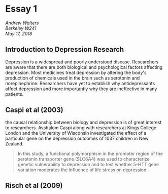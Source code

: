 # Essay 1

*Andrew Walters  
Berkeley W241  
May 17, 2018*

## Introduction to Depression Research

Depression is a widespread and poorly understood disease.
Researchers are aware that there are both biological and psychological factors affecting depression.
Most medicines treat depression by altering the body's production of chemicals used in the brain such as serotonin and norepinephrine.
Researchers have yet to establish why antidepressants affect depression and more importantly why they are ineffective in many patients.

## Caspi et al (2003)

the causal relationship between biology and depression is of great interest to researchers.
Avshalom Caspi along with researchers at Kings College London and the University of Wisconsin investigated the effect of a particular gene on the depression outcomes of 1037 children in New Zealand.

> In this study, a functional polymorphism in the promoter region of the serotonin transporter gene (SLC6A4) was used to characterize genetic vulnerability to depression and to test whether 5-HTT gene variation moderates the influence of life stress on depression.



## Risch et al (2009)
